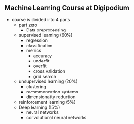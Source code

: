 ## Machine Learning Course at Digipodium

- course is divided into 4 parts
    - part zero 
        - Data preprocessing
    - supervised learning (60%)
        - regression
        - classification
        - metrics
            - accuracy
            - underfit
            - overfit
            - cross validation
            - grid search
    - unsupervised learning (20%)
        - clustering
        - recommendation systems
        - dimensionality reduction
    - reinforcement learning (5%)
    - Deep learning (15%)
        - neural networks
        - convolutional neural networks